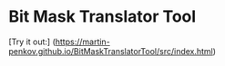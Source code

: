 # Bit Mask Translator Tool

[Try it out:]  (https://martin-penkov.github.io/BitMaskTranslatorTool/src/index.html)

